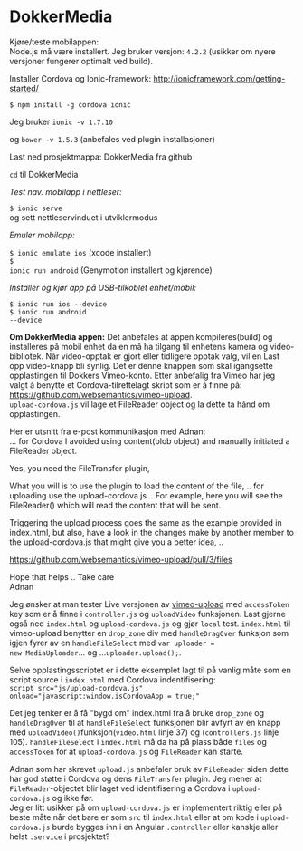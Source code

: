 # DokkerMedia

Kjøre/teste mobilappen:</br>
Node.js må være installert. 
Jeg bruker versjon: <code>4.2.2</code> (usikker om nyere versjoner fungerer optimalt ved build).

Installer Cordova og Ionic-framework: http://ionicframework.com/getting-started/

<code>$ npm install -g cordova ionic</code>

Jeg bruker <code>ionic -v 1.7.10</code>

og <code>bower -v 1.5.3</code> (anbefales ved plugin installasjoner)

Last ned prosjektmappa: DokkerMedia fra github

<code>cd</code> til DokkerMedia

<em>Test nav. mobilapp i nettleser:</em>

<code>$ ionic serve</code>   
og sett nettleservinduet i utviklermodus

<em>Emuler mobilapp:</em>

<code>$ ionic emulate ios</code>       (xcode installert)</br>
<code>$ ionic run android</code>       (Genymotion installert og kjørende)

<em>Installer og kjør app på USB-tilkoblet enhet/mobil:</em>

<code>$ ionic run ios --device</code></br>
<code>$ ionic run android --device</code>

<strong>Om DokkerMedia appen:</strong>
Det anbefales at appen kompileres(build) og installeres på mobil enhet da en må ha tilgang til enhetens kamera og video-bibliotek. Når video-opptak er gjort eller tidligere opptak valg, vil en Last opp video-knapp bli synlig. Det er denne knappen som skal igangsette opplastingen til Dokkers Vimeo-konto. Etter anbefalig fra Vimeo har jeg valgt å benytte et Cordova-tilrettelagt skript som er å finne på: <a href>https://github.com/websemantics/vimeo-upload</a>.</br>
<code>upload-cordova.js</code> vil lage et FileReader object og la dette ta hånd om opplastingen.

Her er utsnitt fra e-post kommunikasjon med Adnan:</br>
... for Cordova I avoided using content(blob object) and manually initiated a FileReader object.

Yes, you need the FileTransfer plugin, 

What you will is to use the plugin to load the content of the file, .. for uploading use the upload-cordova.js .. For example, here you will see the FileReader() which will read the content that will be sent.

Triggering the upload process goes the same as the example provided in index.html, but also, have a look in the changes make by another member to the upload-cordova.js that might give you a better idea, .. 

<a href>https://github.com/websemantics/vimeo-upload/pull/3/files</a>

Hope that helps .. Take care</br>
Adnan

Jeg ønsker at man tester Live versjonen av <a href="http://websemantics.github.io/vimeo-upload/">vimeo-upload</a> med <code>accessToken</code> key som er å finne i <code>controller.js</code> og <code>uploadVideo</code> funksjonen. Last gjerne også ned <code>index.html</code> og <code>upload-cordova.js</code> og gjør <code>local</code> test. <code>index.html</code> til vimeo-upload benytter en <code>drop_zone</code> div med <code>handleDragOver</code> funksjon som igjen fyrer av en <code>handleFileSelect</code> med <code>var uploader = new MediaUploader</code>... og ...<code>uploader.upload();</code>.

Selve opplastingsscriptet er i dette eksemplet lagt til på vanlig måte som en script source i <code>index.html</code> med Cordova indentifisering:</br>
<code>script src="js/upload-cordova.js" onload="javascript:window.isCordovaApp = true;"</code>

Det jeg tenker er å få "bygd om" index.html fra å bruke <code>drop_zone</code> og <code>handleDragOver</code> til at <code>handleFileSelect</code> funksjonen blir avfyrt av en knapp med <code>uploadVideo()</code>funksjon(<code>video.html</code> linje 37) og (<code>controllers.js</code> linje 105). <code>handleFileSelect</code> i <code>index.html</code> må da ha på plass både <code>files</code> og <code>accessToken</code> for at <code>upload-cordova.js</code> og <code>FileReader</code> kan starte.

Adnan som har skrevet <code>upload.js</code> anbefaler bruk av <code>FileReader</code> siden dette har god støtte i Cordova og dens <code>FileTransfer</code> plugin. Jeg mener at <code>FileReader</code>-objectet blir laget ved identifisering a Cordova i <code>upload-cordova.js</code> og ikke før.</br>
Jeg er litt usikker på om <code>upload-cordova.js</code> er implementert riktig eller på beste måte når det bare er som <code>src</code> til <code>index.html</code> eller at om kode i <code>upload-cordova.js</code> burde bygges inn i en Angular  <code>.controller</code> eller kanskje aller helst <code>.service</code> i prosjektet?

